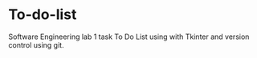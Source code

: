 # To-do-list
Software Engineering lab 1 task To Do List using with Tkinter and version control using git.

